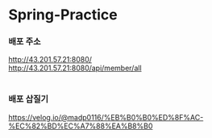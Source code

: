 # Spring-Practice
### 배포 주소
http://43.201.57.21:8080/ <br>
http://43.201.57.21:8080/api/member/all
<br><br>

### 배포 삽질기
https://velog.io/@madp0116/%EB%B0%B0%ED%8F%AC-%EC%82%BD%EC%A7%88%EA%B8%B0
